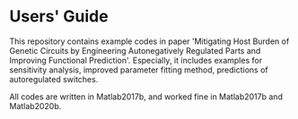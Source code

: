 # Users' Guide

This repository contains example codes in paper 'Mitigating Host Burden of Genetic Circuits by Engineering Autonegatively Regulated Parts and Improving Functional Prediction'. Especially, it includes examples for sensitivity analysis, improved parameter fitting method, predictions of autoregulated switches.

All codes are written in Matlab2017b, and worked fine in Matlab2017b and Matlab2020b.